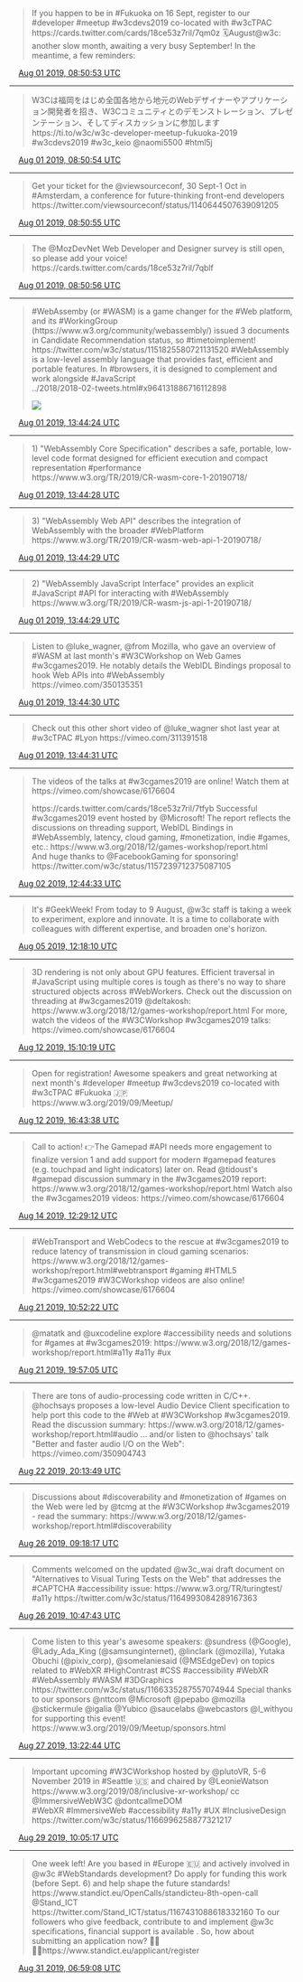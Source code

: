 > If you happen to be in \#Fukuoka on 16 Sept, register to our \#developer \#meetup \#w3cdevs2019 co\-located with \#w3cTPAC  
> https://cards\.twitter\.com/cards/18ce53z7ril/7qm0z
> 🗓️August@w3c: another slow month, awaiting a very busy September\! In the meantime, a few reminders:

<img src="../media/tweet.ico" width="12" /> [Aug 01 2019, 08:50:53 UTC](https://twitter.com/w3cdevs/status/1156849773217026048)

----

> W3Cは福岡をはじめ全国各地から地元のWebデザイナーやアプリケーション開発者を招き、W3Cコミュニティとのデモンストレーション、プレゼンテーション、そしてディスカッションに参加します https://ti\.to/w3c/w3c\-developer\-meetup\-fukuoka\-2019 \#w3cdevs2019 \#w3c\_keio @naomi5500 \#html5j

<img src="../media/tweet.ico" width="12" /> [Aug 01 2019, 08:50:54 UTC](https://twitter.com/w3cdevs/status/1156849776165625856)

----

> Get your ticket for the @viewsourceconf, 30 Sept\-1 Oct in \#Amsterdam, a conference for future\-thinking front\-end developers  
> https://twitter\.com/viewsourceconf/status/1140644507639091205

<img src="../media/tweet.ico" width="12" /> [Aug 01 2019, 08:50:55 UTC](https://twitter.com/w3cdevs/status/1156849778640203777)

----

> The @MozDevNet Web Developer and Designer survey is still open, so please add your voice\! https://cards\.twitter\.com/cards/18ce53z7ril/7qblf

<img src="../media/tweet.ico" width="12" /> [Aug 01 2019, 08:50:56 UTC](https://twitter.com/w3cdevs/status/1156849782943625216)

----

> \#WebAssemby \(or \#WASM\) is a game changer for the \#Web platform, and its \#WorkingGroup \(https://www\.w3\.org/community/webassembly/\) issued 3 documents in Candidate Recommendation status, so \#timetoimplement\! https://twitter\.com/w3c/status/1151825580721131520
> \#WebAssembly is a low\-level assembly language that provides fast, efficient and portable features\. In \#browsers, it is designed to complement and work alongside \#JavaScript   
> \.\./2018/2018\-02\-tweets\.html\#x964131886716112898 
> 
> ![](../media/1156923649947054080-EA436_pXsAAyGPI.png)

<img src="../media/tweet.ico" width="12" /> [Aug 01 2019, 13:44:24 UTC](https://twitter.com/w3cdevs/status/1156923638182023168)

----

> 1\) "WebAssembly Core Specification" describes a safe, portable, low\-level code format designed for efficient execution and compact representation \#performance   
> https://www\.w3\.org/TR/2019/CR\-wasm\-core\-1\-20190718/

<img src="../media/tweet.ico" width="12" /> [Aug 01 2019, 13:44:28 UTC](https://twitter.com/w3cdevs/status/1156923653432520707)

----

> 3\) "WebAssembly Web API" describes the integration of WebAssembly with the broader \#WebPlatform  
> https://www\.w3\.org/TR/2019/CR\-wasm\-web\-api\-1\-20190718/

<img src="../media/tweet.ico" width="12" /> [Aug 01 2019, 13:44:29 UTC](https://twitter.com/w3cdevs/status/1156923660353056768)

----

> 2\) "WebAssembly JavaScript Interface" provides an explicit \#JavaScript \#API for interacting with \#WebAssembly  
> https://www\.w3\.org/TR/2019/CR\-wasm\-js\-api\-1\-20190718/

<img src="../media/tweet.ico" width="12" /> [Aug 01 2019, 13:44:29 UTC](https://twitter.com/w3cdevs/status/1156923658163687424)

----

> Listen to @luke\_wagner, @from Mozilla, who gave an overview of \#WASM at last month's \#W3CWorkshop on Web Games \#w3cgames2019\. He notably details the WebIDL Bindings proposal to hook Web APIs into \#WebAssembly  
> https://vimeo\.com/350135351

<img src="../media/tweet.ico" width="12" /> [Aug 01 2019, 13:44:30 UTC](https://twitter.com/w3cdevs/status/1156923662479646728)

----

> Check out this other short video of @luke\_wagner shot last year at \#w3cTPAC \#Lyon https://vimeo\.com/311391518

<img src="../media/tweet.ico" width="12" /> [Aug 01 2019, 13:44:31 UTC](https://twitter.com/w3cdevs/status/1156923667919593472)

----

> The videos of the talks at \#w3cgames2019 are online\! Watch them at https://vimeo\.com/showcase/6176604  
>   
> https://cards\.twitter\.com/cards/18ce53z7ril/7tfyb
> Successful \#w3cgames2019 event hosted by @Microsoft\! The report reflects the discussions on threading support, WebIDL Bindings in \#WebAssembly, latency, cloud gaming, \#monetization, indie \#games, etc\.: https://www\.w3\.org/2018/12/games\-workshop/report\.html  
> And huge thanks to @FacebookGaming for sponsoring\! https://twitter\.com/w3c/status/1157239712375087105

<img src="../media/tweet.ico" width="12" /> [Aug 02 2019, 12:44:33 UTC](https://twitter.com/w3cdevs/status/1157270965723774976)

----

> It's \#GeekWeek\! From today to 9 August, @w3c staff is taking a week to experiment, explore and innovate\. It is a time to collaborate with colleagues with different expertise, and broaden one's horizon\.

<img src="../media/tweet.ico" width="12" /> [Aug 05 2019, 12:18:10 UTC](https://twitter.com/w3cdevs/status/1158351485996085248)

----

> 3D rendering is not only about GPU features\. Efficient traversal in \#JavaScript using multiple cores is tough as there's no way to share structured objects across \#WebWorkers\. Check out the discussion on threading at \#w3cgames2019 @deltakosh: https://www\.w3\.org/2018/12/games\-workshop/report\.html
> For more, watch the videos of the \#W3CWorkshop \#w3cgames2019 talks: https://vimeo\.com/showcase/6176604

<img src="../media/tweet.ico" width="12" /> [Aug 12 2019, 15:10:19 UTC](https://twitter.com/w3cdevs/status/1160931526873366529)

----

> Open for registration\! Awesome speakers and great networking at next month's \#developer \#meetup \#w3cdevs2019 co\-located with \#w3cTPAC \#Fukuoka 🇯🇵   
> https://www\.w3\.org/2019/09/Meetup/

<img src="../media/tweet.ico" width="12" /> [Aug 12 2019, 16:43:38 UTC](https://twitter.com/w3cdevs/status/1160955010211098624)

----

> Call to action\! 👉The Gamepad \#API needs more engagement to finalize version 1 and add support for modern \#gamepad features \(e\.g\. touchpad and light indicators\) later on\. Read @tidoust's \#gamepad discussion summary in the \#w3cgames2019 report:   
> https://www\.w3\.org/2018/12/games\-workshop/report\.html
> Watch also the \#w3cgames2019 videos: https://vimeo\.com/showcase/6176604

<img src="../media/tweet.ico" width="12" /> [Aug 14 2019, 12:29:12 UTC](https://twitter.com/w3cdevs/status/1161615754929823745)

----

> \#WebTransport and WebCodecs to the rescue at \#w3cgames2019 to reduce latency of transmission in cloud gaming scenarios: https://www\.w3\.org/2018/12/games\-workshop/report\.html\#webtransport \#gaming \#HTML5
> \#w3cgames2019 \#W3CWorkshop videos are also online\! https://vimeo\.com/showcase/6176604

<img src="../media/tweet.ico" width="12" /> [Aug 21 2019, 10:52:22 UTC](https://twitter.com/w3cdevs/status/1164128102353637376)

----

> @matatk and @uxcodeline explore \#accessibility needs and solutions for \#games at \#w3cgames2019: https://www\.w3\.org/2018/12/games\-workshop/report\.html\#a11y \#a11y \#ux

<img src="../media/tweet.ico" width="12" /> [Aug 21 2019, 19:57:05 UTC](https://twitter.com/w3cdevs/status/1164265182874525696)

----

> There are tons of audio\-processing code written in C/C\+\+\. @hochsays proposes a low\-level Audio Device Client specification to help port this code to the \#Web at \#W3CWorkshop \#w3cgames2019\. Read the discussion summary: https://www\.w3\.org/2018/12/games\-workshop/report\.html\#audio
> \.\.\. and/or listen to @hochsays' talk "Better and faster audio I/O on the Web": https://vimeo\.com/350904743

<img src="../media/tweet.ico" width="12" /> [Aug 22 2019, 20:13:49 UTC](https://twitter.com/w3cdevs/status/1164631781506801666)

----

> Discussions about \#discoverability and \#monetization of \#games on the Web were led by @tcmg at the \#W3CWorkshop \#w3cgames2019 \- read the summary: https://www\.w3\.org/2018/12/games\-workshop/report\.html\#discoverability

<img src="../media/tweet.ico" width="12" /> [Aug 26 2019, 09:18:17 UTC](https://twitter.com/w3cdevs/status/1165916365930340353)

----

> Comments welcomed on the updated @w3c\_wai draft document on "Alternatives to Visual Turing Tests on the Web" that addresses the \#CAPTCHA \#accessibility issue: https://www\.w3\.org/TR/turingtest/ \#a11y https://twitter\.com/w3c/status/1164993084289167363

<img src="../media/tweet.ico" width="12" /> [Aug 26 2019, 10:47:43 UTC](https://twitter.com/w3cdevs/status/1165938872058036224)

----

> Come listen to this year's awesome speakers: @sundress \(@Google\), @Lady\_Ada\_King \(@samsunginternet\), @linclark \(@mozilla\), Yutaka Obuchi \(@pixiv\_corp\), @somelaniesaid \(@MSEdgeDev\) on topics related to \#WebXR \#HighContrast \#CSS \#accessibility \#WebXR \#WebAssembly \#WASM \#3DGraphics https://twitter\.com/w3c/status/1166335287557074944
> Special thanks to our sponsors @nttcom @Microsoft @pepabo @mozilla @stickermule @igalia @Yubico @saucelabs @webcastors @l\_withyou for supporting this event\!  
> https://www\.w3\.org/2019/09/Meetup/sponsors\.html

<img src="../media/tweet.ico" width="12" /> [Aug 27 2019, 13:22:44 UTC](https://twitter.com/w3cdevs/status/1166340269379375111)

----

> Important upcoming \#W3CWorkshop hosted by @plutoVR, 5\-6 November 2019 in \#Seattle 🇺🇸 and chaired by @LeonieWatson https://www\.w3\.org/2019/08/inclusive\-xr\-workshop/ cc @ImmersiveWebW3C @dontcallmeDOM   
> \#WebXR \#ImmersiveWeb \#accessibility \#a11y \#UX \#InclusiveDesign https://twitter\.com/w3c/status/1166996258877321217

<img src="../media/tweet.ico" width="12" /> [Aug 29 2019, 10:05:17 UTC](https://twitter.com/w3cdevs/status/1167015355686019072)

----

> One week left\! Are you based in \#Europe 🇪🇺 and actively involved in @w3c \#WebStandards development? Do apply for funding this work \(before Sept\. 6\) and help shape the future standards\! https://www\.standict\.eu/OpenCalls/standicteu\-8th\-open\-call @Stand\_ICT https://twitter\.com/Stand\_ICT/status/1167431088618332160
> To our followers who give feedback, contribute to and implement @w3c specifications, financial support is available \. So, how about submitting an application now? 🙋‍♀️🙋‍♂️https://www\.standict\.eu/applicant/register

<img src="../media/tweet.ico" width="12" /> [Aug 31 2019, 06:59:08 UTC](https://twitter.com/w3cdevs/status/1167693285521072131)